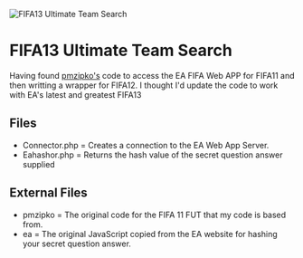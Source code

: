 ![FIFA13 Ultimate Team Search](http://i.imgur.com/gUxon.png)

# FIFA13 Ultimate Team Search

Having found [pmzipko's](http://pastebin.com/Zu5uDP7X) code to access the EA FIFA Web APP for FIFA11 and then writting a wrapper for FIFA12. 
I thought I'd update the code to work with EA's latest and greatest FIFA13

## Files
* Connector.php  = Creates a connection to the EA Web App Server.
* Eahashor.php   = Returns the hash value of the secret question answer supplied

## External Files
* pmzipko = The original code for the FIFA 11 FUT that my code is based from.
* ea      = The original JavaScript copied from the EA website for hashing your secret question answer.